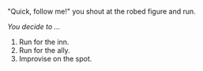 "Quick, follow me!" you shout at the robed figure and run.


*You decide to ...*


  1. Run for the inn.
  2. Run for the ally.
  3. Improvise on the spot.
